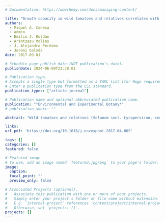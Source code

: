```yaml
---
# Documentation: https://wowchemy.com/docs/managing-content/

title: "Growth capacity in wild tomatoes and relatives correlates with original climate in arid and semi-arid species"
authors: 
  - Miquel À. Conesa
  - admin
  - Emilio J. Roldán
  - Arántzazu Molins
  - J. Alejandro Perdomo
  - Jeroni Galmés
date: 2017-09-01

# Schedule page publish date (NOT publication's date).
publishDate: 2024-06-09T23:38:01

# Publication type.
# Accepts a single type but formatted as a YAML list (for Hugo requirements).
# Enter a publication type from the CSL standard.
publication_types: ["article-journal"]

# Publication name and optional abbreviated publication name.
publication: "*Environmental and Experimental Botany*"
# publication_short: ""

abstract: "Wild tomatoes and relatives (Solanum sect. Lycopersicon, sect. Lycopersicoides and sect. Juglandifolia) constitute a recently derived clade inhabiting a wide range of habitats across latitudinal and altitudinal axes in South America, with important variation in plant morpho-physiological traits. It is not clear to what extent growth capacity and related traits depend on phylogenetic constraints, or are driven by each species’ adaptation to the climate of origin. The use of wild tomatoes to improve the adaptation of the domesticated species to variable environmental conditions requires knowledge on which wild species are most suitable for growth capacity improvement. Under common garden conditions, results show that the relative growth rate (RGR) in the tomatoes is better determined by its physiological (net assimilation rate, NAR) rather than morphological (leaf area ratio, LAR) component. Moreover, RGR is correlated with the climate of origin in arid and semi-arid habitat species, and display different biomass allocation strategies depending on the climate, particularly related to the green and senescent leaf fractions. When grown under the same conditions, the domesticated tomato showed important differences in leaf size and leaf mass per area (LMA) as compared to its wild relatives, suggesting modifications related to the domestication process. Several semi-arid species appear as suitable species to improve the domesticated tomato growth capacity under more arid cultivation conditions, as those predicted by climate change."

links:
url_pdf: 'https://doi.org/10.1016/j.envexpbot.2017.04.009'

tags: []
categories: []
featured: false

# Featured image
# To use, add an image named `featured.jpg/png` to your page's folder. 
image:
  caption: 
  focal_point: ""
  preview_only: false

# Associated Projects (optional).
#   Associate this publication with one or more of your projects.
#   Simply enter your project's folder or file name without extension.
#   E.g. `internal-project` references `content/project/internal-project/index.md`.
#   Otherwise, set `projects: []`.
projects: []
---
```

